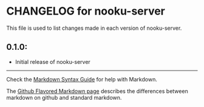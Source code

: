 # CHANGELOG for nooku-server

This file is used to list changes made in each version of nooku-server.

## 0.1.0:

* Initial release of nooku-server

- - - 
Check the [Markdown Syntax Guide](http://daringfireball.net/projects/markdown/syntax) for help with Markdown.

The [Github Flavored Markdown page](http://github.github.com/github-flavored-markdown/) describes the differences between markdown on github and standard markdown.

